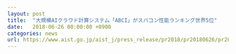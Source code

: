 ```yaml
---
layout: post
title:  "大規模AIクラウド計算システム「ABCI」がスパコン性能ランキング世界5位"
date:   2018-06-26 00:00:00 +0900
categories: news
url: https://www.aist.go.jp/aist_j/press_release/pr2018/pr20180626/pr20180626.html
---
```

